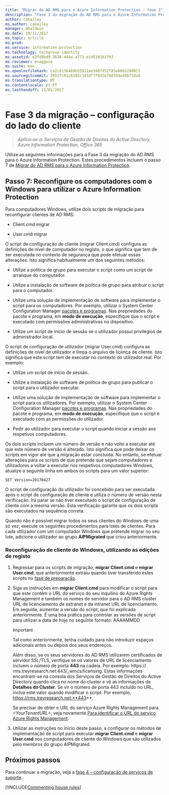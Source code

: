 ```yaml
---
title: "Migrar do AD RMS para o Azure Information Protection – fase 3"
description: "Fase 3 da migração do AD RMS para o Azure Information Protection, que abrange o passo 7 de Migrar do AD RMS para o Azure Information Protection."
author: cabailey
ms.author: cabailey
manager: mbaldwin
ms.date: 10/11/2017
ms.topic: article
ms.prod: 
ms.service: information-protection
ms.technology: techgroup-identity
ms.assetid: e3fd9bd9-3638-444a-a773-e1d5101b1793
ms.reviewer: esaggese
ms.suite: ems
ms.openlocfilehash: ca2c8156489b55911ee340fd52f85e68b5280915
ms.sourcegitcommit: 3952fc01c6182c143df7f0d2e748594e49bf1da8
ms.translationtype: MT
ms.contentlocale: pt-PT
ms.lasthandoff: 11/01/2017
---
```

# <a name="migration-phase-3---client-side-configuration"></a>Fase 3 da migração – configuração do lado do cliente

>*Aplica-se a: Serviços de Gestão de Direitos do Active Directory, Azure Information Protection, Office 365*

Utilize as seguintes informações para a Fase 3 da migração do AD RMS para o Azure Information Protection. Estes procedimentos incluem o passo 7 de [Migrar do AD RMS para o Azure Information Protection](migrate-from-ad-rms-to-azure-rms.md).

## <a name="step-7-reconfigure-windows-computers-to-use-azure-information-protection"></a>Passo 7: Reconfigure os computadores com o Windows para utilizar o Azure Information Protection

Para computadores Windows, utilize dois scripts de migração para reconfigurar clientes de AD RMS:

- Client.cmd migrar

- User.cmd migrar

O script de configuração de cliente (migrar Client.cmd) configura as definições de nível de computador no registo, o que significa que tem de ser executada no contexto de segurança que pode efetuar essas alterações. Isto significa habitualmente um dos seguintes métodos:

- Utilize a política de grupo para executar o script como um script de arranque do computador.

- Utilize a instalação de software de política de grupo para atribuir o script para o computador.

- Utilize uma solução de implementação de software para implementar o script para os computadores. Por exemplo, utilizar o System Center Configuration Manager [pacotes e programas](/sccm/apps/deploy-use/packages-and-programs). Nas propriedades do pacote e programa, em **modo de execução**, especifique que o script é executado com permissões administrativas no dispositivo. 

- Utilize um script de início de sessão se o utilizador possui privilégios de administrador local.

O script de configuração de utilizador (migrar User.cmd) configura as definições de nível de utilizador e limpa o arquivo de licença de cliente. Isto significa que este script tem de executar no contexto do utilizador real. Por exemplo:

- Utilize um script de início de sessão.

- Utilize a instalação de software de política de grupo para publicar o script para o utilizador executar.

- Utilize uma solução de implementação de software para implementar o script para os utilizadores. Por exemplo, utilizar o System Center Configuration Manager [pacotes e programas](/sccm/apps/deploy-use/packages-and-programs). Nas propriedades do pacote e programa, em **modo de execução**, especifique que o script é executado com as permissões do utilizador. 

- Pedir ao utilizador para executar o script quando iniciar a sessão aos respetivos computadores.

Os dois scripts incluem um número de versão e não volte a executar até que este número de versão é alterado. Isto significa que pode deixar os scripts em vigor até que a migração estar concluída. No entanto, se efetuar alterações para os scripts de que pretende que sejam computadores e utilizadores a voltar a executar nos respetivos computadores Windows, atualize a seguinte linha em ambos os scripts para um valor superior:

    SET Version=20170427

O script de configuração do utilizador foi concebido para ser executada após o script de configuração de cliente e utiliza o número de versão nesta verificação. Irá parar se não tiver executado o script de configuração de cliente com a mesma versão. Esta verificação garante que os dois scripts são executados na sequência correta. 

Quando não é possível migrar todos os seus clientes do Windows de uma só vez, execute os seguintes procedimentos para lotes de clientes. Para cada utilizador com um computador Windows que pretende migrar no seu lote, adicione o utilizador ao grupo **AIPMigrated** que criou anteriormente.

### <a name="windows-client-reconfiguration-by-using-registry-edits"></a>Reconfiguração de cliente do Windows, utilizando as edições de registo

1. Regressar para os scripts de migração, **migrar Client.cmd** e **migrar User.cmd**, que anteriormente extraiu quando tiver transferido estes scripts no [fase de preparação](migrate-from-ad-rms-phase1.md#step-2-prepare-for-client-migration).

2.  Siga as instruções em **migrar Client.cmd** para modificar o script para que este contém o URL do serviço do seu inquilino do Azure Rights Management e também os nomes de servidor para o AD RMS cluster URL de licenciamento de extranet e da intranet URL de licenciamento. Em seguida, aumentar a versão do script, que foi explicada anteriormente. É uma boa prática para controlar as versões de script para utilizar a data de hoje no seguinte formato: AAAAMMDD

    > [!IMPORTANT]
    > Tal como anteriormente, tenha cuidado para não introduzir espaços adicionais antes ou depois dos seus endereços.
    > 
    > Além disso, se os seus servidores do AD RMS utilizarem certificados de servidor SSL/TLS, verifique se os valores de URL de licenciamento incluem o número de porta **443** na cadeia. Por exemplo: https:// rms.treyresearch.net:443/_wmcs/licensing. Estas informações encontram-se na consola dos Serviços de Gestão de Direitos do Active Directory quando clica no nome do cluster e vê as informações de **Detalhes do Cluster**. Se vir o número de porta 443 incluído no URL, inclua este valor quando modificar o script. Por exemplo, https://rms.treyresearch.net:**443**. 

    Se precisar de obter o URL do serviço Azure Rights Management para *&lt;YourTenantURL&gt;*, veja novamente [Para identificar o URL do serviço Azure Rights Management](migrate-from-ad-rms-phase1.md#to-identify-your-azure-rights-management-service-url).

3. Utilizar as instruções no início deste passo, a configurar os métodos de implementação de script para executar **migrar Client.cmd** e **migrar User.cmd** nos computadores de cliente do Windows que são utilizados pelo membros do grupo AIPMigrated. 

## <a name="next-steps"></a>Próximos passos
Para continuar a migração, veja a [fase 4 – configuração de serviços de suporte](migrate-from-ad-rms-phase4.md).

[!INCLUDE[Commenting house rules](../includes/houserules.md)]